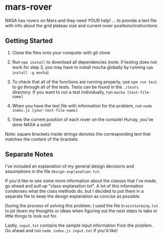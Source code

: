 # mars-rover

NASA has rovers on Mars and they need YOUR help!
... to provide a text file with info about the grid plateau size and current rover positions/instructions

## Getting Started

1. Clone the files onto your computer with git clone

2. Run ```npm install``` to download all dependencies (note: if testing does not work for step 3, you may have to install mocha globally by running ```npm install -g mocha```)

3. To check that all of the functions are running properly, use ```npm run test``` to go through all of the tests. Tests can be found in the ```./tests``` directory. If you want to run a test individually, run ```mocha [test-file-name]```

4. When you have the text file with information for the problem, run ```node index.js [your-text-file-name]```

5. View the current position of each rover on the console! Hurray, you've done NASA a solid!

Note: square brackets inside strings denotes the corresponding text that matches the content of the brackets


## Separate Notes

I've included an explanation of my general design decisions and assumptions in the file ```design-explanation.txt```.

If you'd like to see some more information about the classes that I've made, go ahead and pull up "class-explanation.txt". A lot of this information condenses what the class methods do, but I decided to put them in a separate file to keep the design explanation as concise as possible.

During the process of solving this problem, I used the file ```brainstorming.txt``` to jot down my thoughts or ideas when figuring out the next steps to take or little things to look out for.


Lastly, ```input.txt``` contains the sample input information from the problem. Go ahead and run ```node index.js input.txt``` if you'd like!